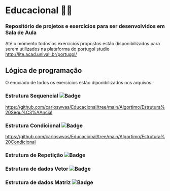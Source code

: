 # Educacional 👨‍💻
### Repositório de projetos e exercícios para ser desenvolvidos em Sala de Aula
Até o momento todos os exercícios propostos estão disponibilizados para serem utilizados na plataforma do portugol studio
http://lite.acad.univali.br/portugol/

## Lógica de programação
O enuciado de todos os exercícios estão diponibilizados nos arquivos.

### Estrutura Sequencial ![Badge](https://img.shields.io/static/v1?label=Exercicios&message=23&color=blue&style=?flat-square)
https://github.com/carloswvas/Educacional/tree/main/Algortimo/Estrutura%20Sequ%C3%AAncial
### Estrutura Condicional ![Badge](https://img.shields.io/static/v1?label=Exercicios&message=20&color=orange&style=?flat-square)
https://github.com/carloswvas/Educacional/tree/main/Algortimo/Estrutura%20Condicional
### Estrutura de Repetição ![Badge](https://img.shields.io/static/v1?label=Exercicios&message=20&color=blue&style=?flat-square)

### Estrutura de dados Vetor ![Badge](https://img.shields.io/static/v1?label=Exercicios&message=20&color=blue&style=?flat-square)

### Estrutura de dados Matriz ![Badge](https://img.shields.io/static/v1?label=Exercicios&message=20&color=blue&style=?flat-square)

